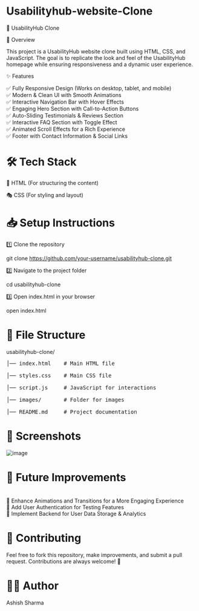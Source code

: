 # Usabilityhub-website-Clone
🌟 UsabilityHub Clone

🚀 Overview

This project is a UsabilityHub website clone built using HTML, CSS, and JavaScript. The goal is to replicate the look and feel of the UsabilityHub homepage while ensuring responsiveness and a dynamic user experience.

✨ Features

✅ Fully Responsive Design (Works on desktop, tablet, and mobile)
<br>✅ Modern & Clean UI with Smooth Animations <br>✅ Interactive Navigation Bar with Hover Effects<br>✅ Engaging Hero Section with Call-to-Action Buttons<br>✅ Auto-Sliding Testimonials & Reviews Section<br>✅ Interactive FAQ Section with Toggle Effect<br>✅ Animated Scroll Effects for a Rich Experience<br>✅ Footer with Contact Information & Social Links

# 🛠️ Tech Stack

🎨 HTML (For structuring the content)

🎭 CSS (For styling and layout)


# 📥 Setup Instructions

1️⃣ Clone the repository

git clone https://github.com/your-username/usabilityhub-clone.git

2️⃣ Navigate to the project folder

cd usabilityhub-clone

3️⃣ Open index.html in your browser

open index.html

# 📁 File Structure

usabilityhub-clone/<br>
<pre>│── index.html    # Main HTML file<br>
│── styles.css    # Main CSS file<br>
│── script.js     # JavaScript for interactions<br>
│── images/       # Folder for images<br>
│── README.md     # Project documentation<br></pre>

# 📸 Screenshots<br>

![image](https://github.com/user-attachments/assets/f10e1359-2044-449d-b350-b4c590369b9c)



# 🎯 Future Improvements
<br>
🚀 Enhance Animations and Transitions for a More Engaging Experience<br>🚀 Add User Authentication for Testing Features<br>🚀 Implement Backend for User Data Storage & Analytics

# 🤝 Contributing

Feel free to fork this repository, make improvements, and submit a pull request. Contributions are always welcome! 🎉


# 👨‍💻 Author<br>
Ashish Sharma
